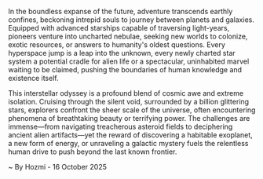 
In the boundless expanse of the future, adventure transcends earthly confines, beckoning intrepid souls to journey between planets and galaxies. Equipped with advanced starships capable of traversing light-years, pioneers venture into uncharted nebulae, seeking new worlds to colonize, exotic resources, or answers to humanity's oldest questions. Every hyperspace jump is a leap into the unknown, every newly charted star system a potential cradle for alien life or a spectacular, uninhabited marvel waiting to be claimed, pushing the boundaries of human knowledge and existence itself.

This interstellar odyssey is a profound blend of cosmic awe and extreme isolation. Cruising through the silent void, surrounded by a billion glittering stars, explorers confront the sheer scale of the universe, often encountering phenomena of breathtaking beauty or terrifying power. The challenges are immense—from navigating treacherous asteroid fields to deciphering ancient alien artifacts—yet the reward of discovering a habitable exoplanet, a new form of energy, or unraveling a galactic mystery fuels the relentless human drive to push beyond the last known frontier.

~ By Hozmi - 16 October 2025
